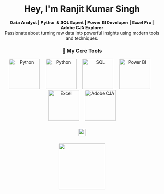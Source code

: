 <h1 align="center">Hey, I'm Ranjit Kumar Singh</h1>

<p align="center">
  <strong>Data Analyst | Python & SQL Expert | Power BI Developer | Excel Pro | Adobe CJA Explorer</strong><br />
  Passionate about turning raw data into powerful insights using modern tools and techniques.
</p>

###

<!-- Skills Section -->
<h3 align="center">💼 My Core Tools</h3>
<div align="center">
  <img src="https://media.giphy.com/media/qgQUggAC3Pfv687qPC/giphy.gif" height="100" alt="Python" />
  <img width="12" />
  <img src="https://camo.githubusercontent.com/1ba745ee752123325aaeb8650817192f95bd148416f29c9e759342c802fd7583/68747470733a2f2f6173736574732d76322e6c6f7474696566696c65732e636f6d2f612f36326530326263362d313136662d313165652d616562302d3037376333333562336336372f5870776655696b494c502e676966" height="100" alt="Python" />
  <img width="12" />
  <img src="https://marlinbluetech.com/assets/img/sq.gif" height="100" alt="SQL" />
  <img width="12" />
  <img src="https://miro.medium.com/v2/resize:fit:1100/format:webp/0*1G2TzNcdf6rJc5HS.gif" height="100" alt="Power BI" />
  <img width="12" />
  <img src="https://miro.medium.com/v2/format:webp/0*dfhyWoxygZej7bgV.gif" height="100" alt="Excel" />
  <img width="12" />
  <img src="https://jimalytics.com/wp-content/uploads/2022/07/AEP-Schema-Basics.gif" height="100" alt="Adobe CJA" />
</div>

###

<!-- Social Links -->
<div align="center">
  <a href="www.linkedin.com/in/ranjit-kumar-singh-1a69701a6" target="_blank">
    <img src="https://img.shields.io/static/v1?message=LinkedIn&logo=linkedin&label=&color=0077B5&logoColor=white&labelColor=&style=for-the-badge" height="25" />
  </a>
</div>

###

<!-- GitHub Streak Stats -->
<div align="center">
  <img src="https://streak-stats.demolab.com?user=your-github-username&locale=en&mode=daily&theme=dracula&hide_border=false&border_radius=5" height="150" />
</div>

###

